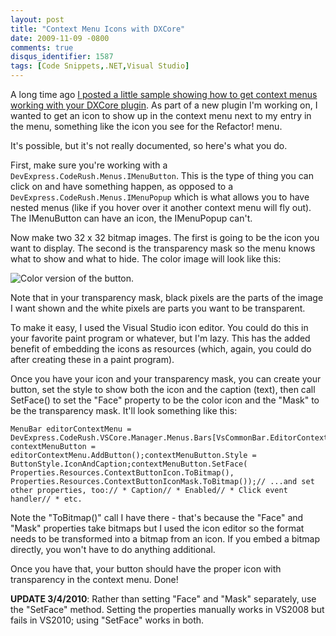 ```yaml
---
layout: post
title: "Context Menu Icons with DXCore"
date: 2009-11-09 -0800
comments: true
disqus_identifier: 1587
tags: [Code Snippets,.NET,Visual Studio]
---
```

A long time ago [I posted a little sample showing how to get context
menus working with your DXCore
plugin](/archive/2005/02/02/cr_contextmenudemo---a-context-menu-demonstration-for-dxcore.aspx).
As part of a new plugin I'm working on, I wanted to get an icon to show
up in the context menu next to my entry in the menu, something like the
icon you see for the Refactor! menu.

It's possible, but it's not really documented, so here's what you do.

First, make sure you're working with a
`DevExpress.CodeRush.Menus.IMenuButton`. This is the type of thing you
can click on and have something happen, as opposed to a
`DevExpress.CodeRush.Menus.IMenuPopup` which is what allows you to have
nested menus (like if you hover over it another context menu will fly
out). The IMenuButton can have an icon, the IMenuPopup can't.

Now make two 32 x 32 bitmap images. The first is going to be the icon
you want to display. The second is the transparency mask so the menu
knows what to show and what to hide. The color image will look like
this:

![Color version of the
button.](https://hyqi8g.bl3302.livefilestore.com/y2pgDVpOeiQlW2wxsucSF0jFDUebLeitcyEu7GT6aoSP0H6U_hWvQ18l4uGft_vWl6V18bOZPU6yUT2N_we52ka4RVrJ57tQIdJLWjS4AAYwnc/20091109iconcolored.png?psid=1 "Color version of the button.")

Note that in your transparency mask, black pixels are the parts of the
image I want shown and the white pixels are parts you want to be
transparent.

To make it easy, I used the Visual Studio icon editor. You could do this
in your favorite paint program or whatever, but I'm lazy. This has the
added benefit of embedding the icons as resources (which, again, you
could do after creating these in a paint program).

Once you have your icon and your transparency mask, you can create your
button, set the style to show both the icon and the caption (text), then
call SetFace() to set the "Face" property to be the color icon and the
"Mask" to be the transparency mask. It'll look something like this:

    MenuBar editorContextMenu = DevExpress.CodeRush.VSCore.Manager.Menus.Bars[VsCommonBar.EditorContext];var contextMenuButton = editorContextMenu.AddButton();contextMenuButton.Style = ButtonStyle.IconAndCaption;contextMenuButton.SetFace(     Properties.Resources.ContextButtonIcon.ToBitmap(),     Properties.Resources.ContextButtonIconMask.ToBitmap());// ...and set other properties, too:// * Caption// * Enabled// * Click event handler// * etc.

Note the "ToBitmap()" call I have there - that's because the "Face" and
"Mask" properties take bitmaps but I used the icon editor so the format
needs to be transformed into a bitmap from an icon. If you embed a
bitmap directly, you won't have to do anything additional.

Once you have that, your button should have the proper icon with
transparency in the context menu. Done!

**UPDATE 3/4/2010**: Rather than setting "Face" and "Mask" separately,
use the "SetFace" method. Setting the properties manually works in
VS2008 but fails in VS2010; using "SetFace" works in both.

